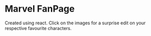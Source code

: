 # Marvel FanPage
Created using react. 
Click on the images for a surprise edit on your respective favourite characters.
